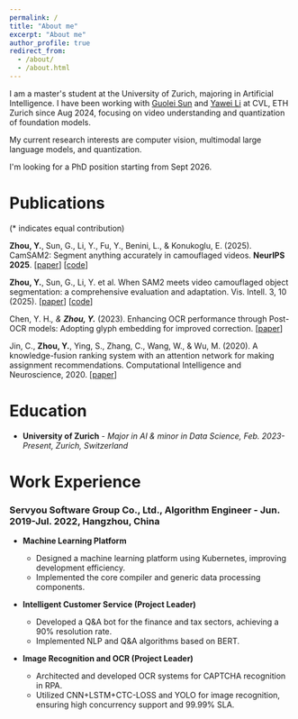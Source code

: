 ```yaml
---
permalink: /
title: "About me"
excerpt: "About me"
author_profile: true
redirect_from: 
  - /about/
  - /about.html
---
```


I am a master's student at the University of Zurich, majoring in Artificial Intelligence. I have been working with [Guolei Sun](https://guoleisun.github.io/) and [Yawei Li](https://yaweili.bitbucket.io/) at CVL, ETH Zurich since Aug 2024, focusing on video understanding and quantization of foundation models.

My current research interests are computer vision, multimodal large language models, and quantization.

I'm looking for a PhD position starting from Sept 2026.


# Publications

(\*  indicates equal contribution)

**Zhou, Y.**, Sun, G., Li, Y., Fu, Y., Benini, L., & Konukoglu, E. (2025). CamSAM2: Segment anything accurately in camouflaged videos. **NeurIPS 2025**. [[paper](https://arxiv.org/pdf/2503.19730)] [[code](https://github.com/zhoustan/CamSAM2)]

**Zhou, Y.**, Sun, G., Li, Y. et al. When SAM2 meets video camouflaged object segmentation: a comprehensive evaluation and adaptation. Vis. Intell. 3, 10 (2025). [[paper](https://link.springer.com/article/10.1007/s44267-025-00082-1)] [[code](https://github.com/zhoustan/SAM2-VCOS)]


Chen, Y. H.*, & **Zhou, Y.*** (2023). Enhancing OCR performance through Post-OCR models: Adopting glyph embedding for improved correction. [[paper](https://arxiv.org/pdf/2308.15262)]

Jin, C., **Zhou, Y.**, Ying, S., Zhang, C., Wang, W., & Wu, M. (2020). A knowledge-fusion ranking system with an attention network for making assignment recommendations. Computational Intelligence and Neuroscience, 2020. [[paper](https://onlinelibrary.wiley.com/doi/pdf/10.1155/2020/6748430)]


# Education

- **University of Zurich** - _Major in AI & minor in Data Science, Feb. 2023-Present, Zurich, Switzerland_

# Work Experience

### Servyou Software Group Co., Ltd., Algorithm Engineer - Jun. 2019-Jul. 2022, Hangzhou, China

- **Machine Learning Platform**
  - Designed a machine learning platform using Kubernetes, improving development efficiency.
  - Implemented the core compiler and generic data processing components.

- **Intelligent Customer Service (Project Leader)**
  - Developed a Q&A bot for the finance and tax sectors, achieving a 90% resolution rate.
  - Implemented NLP and Q&A algorithms based on BERT.

- **Image Recognition and OCR (Project Leader)**
  - Architected and developed OCR systems for CAPTCHA recognition in RPA.
  - Utilized CNN+LSTM+CTC-LOSS and YOLO for image recognition, ensuring high concurrency support and 99.99% SLA.

